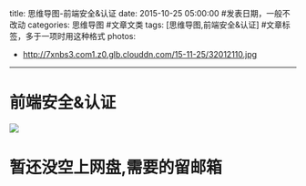 title: 思维导图-前端安全&认证
date: 2015-10-25 05:00:00 #发表日期，一般不改动
categories: 思维导图 #文章文类
tags: [思维导图,前端安全&认证] #文章标签，多于一项时用这种格式
photos:
- http://7xnbs3.com1.z0.glb.clouddn.com/15-11-25/32012110.jpg

---
# 前端安全&认证
![](http://7xnbs3.com1.z0.glb.clouddn.com/15-11-25/32012110.jpg)

# 暂还没空上网盘,需要的留邮箱
<!-- more -->
